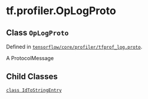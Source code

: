 <div itemscope itemtype="http://developers.google.com/ReferenceObject">
<meta itemprop="name" content="tf.profiler.OpLogProto" />
<meta itemprop="path" content="Stable" />
<meta itemprop="property" content="IdToStringEntry"/>
</div>

# tf.profiler.OpLogProto

## Class `OpLogProto`





Defined in [`tensorflow/core/profiler/tfprof_log.proto`](/code/stable/tensorflow/core/profiler/tfprof_log.proto).

A ProtocolMessage

## Child Classes
[`class IdToStringEntry`](../../tf/profiler/OpLogProto/IdToStringEntry.md)

